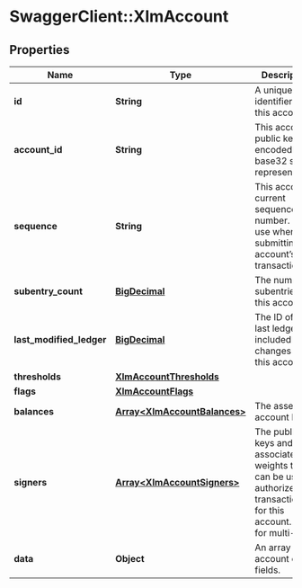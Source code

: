 # SwaggerClient::XlmAccount

## Properties
Name | Type | Description | Notes
------------ | ------------- | ------------- | -------------
**id** | **String** | A unique identifier for this account. | [optional] 
**account_id** | **String** | This account’s public key encoded in a base32 string representation. | [optional] 
**sequence** | **String** | This account’s current sequence number. For use when submitting this account’s next transaction. | [optional] 
**subentry_count** | [**BigDecimal**](BigDecimal.md) | The number of subentries on this account. | [optional] 
**last_modified_ledger** | [**BigDecimal**](BigDecimal.md) | The ID of the last ledger that included changes to this account. | [optional] 
**thresholds** | [**XlmAccountThresholds**](XlmAccountThresholds.md) |  | [optional] 
**flags** | [**XlmAccountFlags**](XlmAccountFlags.md) |  | [optional] 
**balances** | [**Array&lt;XlmAccountBalances&gt;**](XlmAccountBalances.md) | The assets this account holds. | [optional] 
**signers** | [**Array&lt;XlmAccountSigners&gt;**](XlmAccountSigners.md) | The public keys and associated weights that can be used to authorize transactions for this account. Used for multi-sig. | [optional] 
**data** | **Object** | An array of account data fields. | [optional] 

